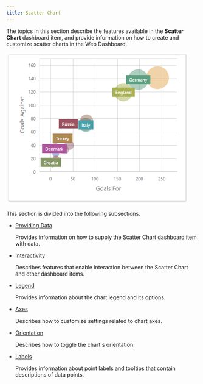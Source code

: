 ```yaml
---
title: Scatter Chart
---
```

The topics in this section describe the features available in the **Scatter Chart** dashboard item, and provide information on how to create and customize scatter charts in the Web Dashboard.

![wdd-dashboard-items-scatter-chart](../../../images/Img125128.png)

This section is divided into the following subsections.
* [Providing Data](../../../../dashboard-for-web/articles/web-dashboard-designer-mode/designing-dashboard-items/scatter-chart/providing-data.md)
	
	Provides information on how to supply the Scatter Chart dashboard item with data.
* [Interactivity](../../../../dashboard-for-web/articles/web-dashboard-designer-mode/designing-dashboard-items/scatter-chart/interactivity.md)
	
	Describes features that enable interaction between the Scatter Chart and other dashboard items.
* [Legend](../../../../dashboard-for-web/articles/web-dashboard-designer-mode/designing-dashboard-items/scatter-chart/legend.md)
	
	Provides information about the chart legend and its options.
* [Axes](../../../../dashboard-for-web/articles/web-dashboard-designer-mode/designing-dashboard-items/scatter-chart/axes.md)
	
	Describes how to customize settings related to chart axes.
* [Orientation](../../../../dashboard-for-web/articles/web-dashboard-designer-mode/designing-dashboard-items/scatter-chart/orientation.md)
	
	Describes how to toggle the chart's orientation.
* [Labels](../../../../dashboard-for-web/articles/web-dashboard-designer-mode/designing-dashboard-items/scatter-chart/labels.md)
	
	Provides information about point labels and tooltips that contain descriptions of data points.